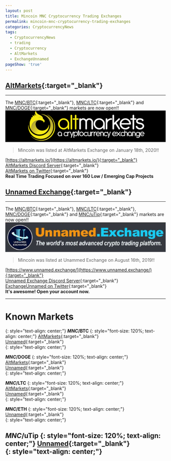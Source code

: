 ```yaml
---
layout: post
title: Mincoin MNC Cryptocurrency Trading Exchanges
permalink: mincoin-mnc-cryptocurrency-trading-exchanges
categories: CryptocurrencyNews
tags:
  - CryptocurrencyNews
  - trading
  - Cryptocurrency
  - AltMarkets
  - ExchangeUnnamed
pageShow: 'true'
---
```

## [AltMarkets](https://coinpaprika.com/exchanges/altmarkets/){:target="_blank"}
----
The [MNC/BTC](https://altmarkets.io/trading/mncbtc){:target="_blank"}, [MNC/LTC](https://altmarkets.io/trading/mncltc){:target="_blank"} and [MNC/DOGE](https://altmarkets.io/trading/mncdoge){:target="_blank"} markets are now open!!
![image](/images/post/altmarkets-exchange.png)
> Mincoin was listed at AltMarkets Exchange on January 18th, 2020!!

[https://altmarkets.io/](https://altmarkets.io/){:target="_blank"}<br/>
[AltMarkets Discord Server](https://discord.gg/jNjSzcW){:target="_blank"}<br/>
[AltMarkets on Twitter](https://twitter.com/AltmarketsEX){:target="_blank"}<br/>
**Real Time Trading Focused on over 160 Low / Emerging Cap Projects**

## [Unnamed Exchange](https://coinpaprika.com/exchanges/unnamed/){:target="_blank"}
----
The [MNC/BTC](https://www.unnamed.exchange/Exchange?market=MNC_BTC){:target="_blank"}, [MNC/LTC](https://www.unnamed.exchange/Exchange?market=MNC_LTC){:target="_blank"}, [MNC/DOGE](https://www.unnamed.exchange/Exchange?market=MNC_DOGE){:target="_blank"} and [MNC/uTip](https://www.unnamed.exchange/Exchange?market=MNC_uTip){:target="_blank"}  markets are now open!!  
![image](/images/post/unnamed-exchange-banner.png)
> Mincoin was listed at Unammed Exchange on August 16th, 2019!!

[https://www.unnamed.exchange/](https://www.unnamed.exchange/){:target="_blank"}<br/>
[Unnamed Exchange Discord Server](https://discord.gg/sKpH6ay){:target="_blank"}<br/>
[ExchangeUnnamed on Twitter](https://twitter.com/ExchangeUnnamed){:target="_blank"}<br/>
**It's awesome! Open your account now.**

----
# Known Markets
{: style="text-align: center;"}
**$MNC/$BTC**
{: style="font-size: 120%; text-align: center;"}
[AltMarkets](https://altmarkets.io/trading/mncbtc){:target="_blank"}  
[Unnamed](https://www.unnamed.exchange/Exchange?market=MNC_BTC){:target="_blank"}  
{: style="text-align: center;"}

**$MNC/$DOGE**
{: style="font-size: 120%; text-align: center;"}
[AltMarkets](https://altmarkets.io/trading/mncdoge){:target="_blank"}  
[Unnamed](https://www.unnamed.exchange/Exchange?market=MNC_DOGE){:target="_blank"}  
{: style="text-align: center;"}

**$MNC/$LTC**
{: style="font-size: 120%; text-align: center;"}
[AltMarkets](https://altmarkets.io/trading/mncltc){:target="_blank"}  
[Unnamed](https://www.unnamed.exchange/Exchange?market=MNC_LTC){:target="_blank"}  
{: style="text-align: center;"}

**$MNC/$ETH**
{: style="font-size: 120%; text-align: center;"}
[Unnamed](https://www.unnamed.exchange/Exchange?market=MNC_ETH){:target="_blank"}  
{: style="text-align: center;"}

**$MNC/$uTip**
{: style="font-size: 120%; text-align: center;"}
[Unnamed](https://www.unnamed.exchange/Exchange?market=MNC_uTip){:target="_blank"}  
{: style="text-align: center;"}
----
